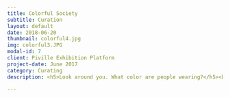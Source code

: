 ```yaml
---
title: Colorful Society
subtitle: Curation
layout: default
date: 2018-06-20
thumbnail: colorful4.jpg
img: colorful3.JPG
modal-id: 7
client: Piville Exhibition Platform
project-date: June 2017
category: Curating
description: <h5>Look around you. What color are people wearing?</h5><br><p>One day, I looked around. Surprisingly, certainly realized almost all people were wearing monotone clothes. I could hardly find a person who is wearing vivid color t-shirts or pants such as pink, green, light blue and so on. Everyone was wearing black, white, navy or grey. </p> <img src="img/portfolio/colorful1.jpg" class="img-responsive img-centered" alt=""> <p>At that moment, the desire of "COLOR" filled up my mind. It seemed there is lack of color around us, at least not enough for "VARIETY". White, navy, black, grey (monotone colors) were occupying the 'land of color'. </p>  <p> Having been curious about why there are few colors around society, I gathered all colorful objects from people around me. Red trousers, blue socks, yellow t-shirts, green box and so on. </p> <img src="img/portfolio/colorful2.jpg" class="img-responsive img-centered" alt=""> <p>Furthermore, I planned a special event that visitors could put on various color lipsticks. People could put <font color = "green">green </font>, <font color = "yellow">yellow </font>,  <font color = "blue">blue </font>, black, white lipsticks on their lip and leave kiss mark as a visitor's signature.</p> <img src="img/portfolio/colorful5.jpg" class="img-responsive img-centered" alt=""> <img src="img/portfolio/colorful4.jpg" class="img-responsive img-centered" alt="">  <p>At the end of the exhibition, the collection of the kiss mark showed a variety in our society. The <i>colorful lips</i> pointed out the diverse characteristics each individual have. By the colorful lips event, I could figure out one conclusion. Searching for the reason why there is so little color was a wrong approach. Colors were everywhere, but it is the prejudice that lips have to be 'red' or something close to red. It was the bias what makes the 'norm' colors.</p>  

---
```

